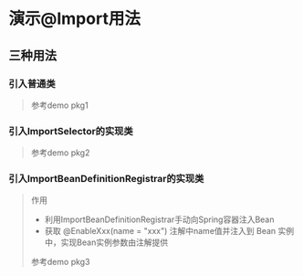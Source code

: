# 演示@Import用法

## 三种用法

### 引入普通类

> 参考demo pkg1

### 引入ImportSelector的实现类

> 参考demo pkg2

### 引入ImportBeanDefinitionRegistrar的实现类

> 作用
>
> - 利用ImportBeanDefinitionRegistrar手动向Spring容器注入Bean
> - 获取 @EnableXxx(name = "xxx") 注解中name值并注入到 Bean 实例中，实现Bean实例参数由注解提供
>
> 参考demo pkg3